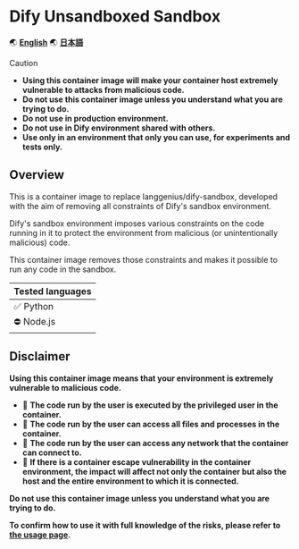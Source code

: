 # Dify Unsandboxed Sandbox

🌏 [**English**](./README.md)
🌏 [**日本語**](./README.ja.md)

> [!CAUTION]
>
> - **Using this container image will make your container host extremely vulnerable to attacks from malicious code.**
> - **Do not use this container image unless you understand what you are trying to do.**
> - **Do not use in production environment.**
> - **Do not use in Dify environment shared with others.**
> - **Use only in an environment that only you can use, for experiments and tests only.**

## Overview

This is a container image to replace langgenius/dify-sandbox, developed with the aim of removing all constraints of Dify's sandbox environment.

Dify's sandbox environment imposes various constraints on the code running in it to protect the environment from malicious (or unintentionally malicious) code.

This container image removes those constraints and makes it possible to run any code in the sandbox.

| Tested languages |
| --- |
| ✅ Python |
| ⛔ Node.js |

## Disclaimer

**Using this container image means that your environment is extremely vulnerable to malicious code.**

- 🚨 **The code run by the user is executed by the privileged user in the container.**
- 🚨 **The code run by the user can access all files and processes in the container.**
- 🚨 **The code run by the user can access any network that the container can connect to.**
- 🚨 **If there is a container escape vulnerability in the container environment, the impact will affect not only the container but also the host and the entire environment to which it is connected.**

**Do not use this container image unless you understand what you are trying to do.**

**To confirm how to use it with full knowledge of the risks, please refer to [the usage page](./docs/usage.md).**
